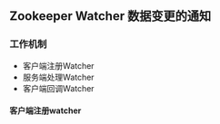 ## Zookeeper Watcher 数据变更的通知

### 工作机制
- 客户端注册Watcher
- 服务端处理Watcher
- 客户端回调Watcher

#### 客户端注册watcher